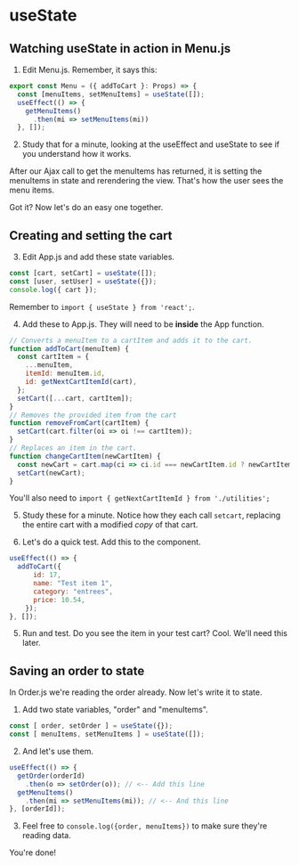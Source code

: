 # useState
<!-- Time: 20 min -->


## Watching useState in action in Menu.js
1. Edit Menu.js. Remember, it says this:
```JavaScript
export const Menu = ({ addToCart }: Props) => {
  const [menuItems, setMenuItems] = useState([]);
  useEffect(() => {
    getMenuItems()
      .then(mi => setMenuItems(mi))
  }, []);
  ```
2. Study that for a minute, looking at the useEffect and useState to see if you understand how it works.

After our Ajax call to get the menuItems has returned, it is setting the menuItems in state and rerendering the view. That's how the user sees the menu items.

Got it? Now let's do an easy one together.

## Creating and setting the cart
3. Edit App.js and add these state variables.
```JavaScript
const [cart, setCart] = useState([]);
const [user, setUser] = useState({});
console.log({ cart });
```
Remember to `import { useState } from 'react';`.

4. Add these to App.js. They will need to be **inside** the App function.
```JavaScript
// Converts a menuItem to a cartItem and adds it to the cart.
function addToCart(menuItem) {
  const cartItem = {
    ...menuItem,
    itemId: menuItem.id,
    id: getNextCartItemId(cart),
  };
  setCart([...cart, cartItem]);
}
// Removes the provided item from the cart
function removeFromCart(cartItem) {
  setCart(cart.filter(oi => oi !== cartItem));
}
// Replaces an item in the cart. 
function changeCartItem(newCartItem) {
  const newCart = cart.map(ci => ci.id === newCartItem.id ? newCartItem : ci);
  setCart(newCart);
}
```
You'll also need to `import { getNextCartItemId } from './utilities';`

5. Study these for a minute. Notice how they each call `setcart`, replacing the entire cart with a modified *copy* of that cart.

6. Let's do a quick test. Add this to the component.
```JavaScript
useEffect(() => {
  addToCart({
      id: 17,
      name: "Test item 1",
      category: "entrees",
      price: 10.54,
    });
}, []);
```
5. Run and test. Do you see the item in your test cart? Cool. We'll need this later.

## Saving an order to state
In Order.js we're reading the order already. Now let's write it to state.
1. Add two state variables, "order" and "menuItems". 
```JavaScript
const [ order, setOrder ] = useState({});
const [ menuItems, setMenuItems ] = useState([]);
```
2. And let's use them. 
```JavaScript
useEffect(() => {
  getOrder(orderId)
    .then(o => setOrder(o)); // <-- Add this line
  getMenuItems()
    .then(mi => setMenuItems(mi)); // <-- And this line
}, [orderId]);
```
3. Feel free to `console.log({order, menuItems})` to make sure they're reading data.

You're done!